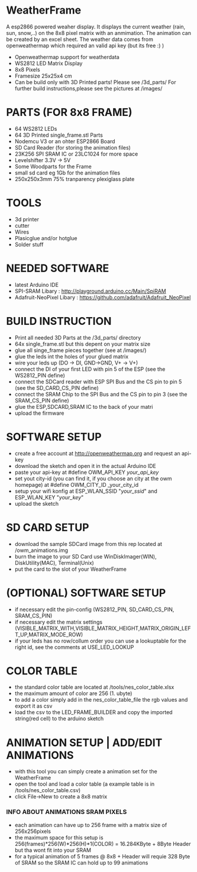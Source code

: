 # WeatherFrame
A esp2866 powered weaher display.
It displays the current weather (rain, sun, snow,..) on the 8x8 pixel matrix with an anmimation.
The animation can be created by an excel sheet.
The weather data comes from openweathermap which required an valid api key (but its free :) )
* Openweathermap support for weatherdata
* WS2812 LED Matrix Display
* 8x8 Pixels 
* Framesize 25x25x4 cm
* Can be build only with 3D Printed parts! Please see /3d_parts/
For further build instructions,please see the pictures at /images/


# PARTS (FOR 8x8 FRAME)
 * 64 WS2812 LEDs
 * 64 3D Printed single_frame.stl Parts
 * Nodemcu V3 or an ohter ESP2866 Board
 * SD Card Reader (for storing the animation files)
 * 23K256 SPI SRAM IC or 23LC1024 for more space
 * Levelshifter 3.3V -> 5V
 * Some Woodparts for the Frame
 * small sd card eg 1Gb for the animation files
 * 250x250x3mm 75% tranparency plexiglass plate
 
# TOOLS
 * 3d printer
 * cutter
 * Wires
 * Plasicglue and/or hotglue
 * Solder stuff

# NEEDED SOFTWARE
 * latest Arduino IDE
 * SPI-SRAM Libary : http://playground.arduino.cc/Main/SpiRAM
 * Adafruit-NeoPixel Libary : https://github.com/adafruit/Adafruit_NeoPixel
 
# BUILD INSTRUCTION
 * Print all needed 3D Parts at the /3d_parts/ directory 
 * 64x single_frame.stl but this depent on your matrix size
 * glue all singe_frame pieces together (see at /images/)
 * glue the leds int the holes of your glued matrix
 * wire your leds up (DO -> DI, GND->GND, V+ -> V+)
 * connect the DI of your first LED with pin 5 of the ESP (see the WS2812_PIN define)
 * connect the SDCard reader with ESP SPI Bus and the CS pin to pin 5 (see the SD_CARD_CS_PIN define)
 * connect the SRAM Chip to the SPI Bus and the CS pin to pin 3 (see the SRAM_CS_PIN define)
 * glue the ESP,SDCARD,SRAM IC to the back of your matri
 * upload the firmware

# SOFTWARE SETUP
 * create a free account at http://openweathermap.org and request an api-key
 * download the sketch and open it in the actual Arduino IDE
 * paste your api-key at #define OWM_API_KEY _your_api_key_
 * set yout city-id (you can find it, if you choose an city at the owm homepage) at #define OWM_CITY_ID _your_city_id
 * setup your wifi konfig at ESP_WLAN_SSID "_your_ssid_" and ESP_WLAN_KEY "_your_key_"
 * upload the sketch
 
# SD CARD SETUP
 * download the sample SDCard image from this rep located at /owm_animations.img
 * burn the image to your SD Card use WinDiskImager(WIN), DiskUtility(MAC), Terminal(Unix)
 * put the card to the slot of your WeatherFrame
 
 
# (OPTIONAL) SOFTWARE SETUP
 * if necessary edit the pin-config (WS2812_PIN, SD_CARD_CS_PIN, SRAM_CS_PIN)
 * if necessary edit the matrix settings (VISIBLE_MATRIX_WITH,VISIBLE_MATRIX_HEIGHT,MATRIX_ORIGIN_LEFT_UP,MATRIX_MODE_ROW)
 * if your leds has no row/collum order you can use a lookuptable for the right id, see the comments at USE_LED_LOOKUP
 
# COLOR TABLE
 * the standard color table are located at /tools/nes_color_table.xlsx
 * the maximum amount of color are 256 (1. ubyte)
 * to add a color simply add in the nes_color_table_file the rgb values and export it as csv
 * load the csv to the LED_FRAME_BUILDER and copy the imported string(red cell) to the arduino sketch
 
# ANIMATION SETUP | ADD/EDIT ANIMATIONS
 * with this tool you can simply create a animation set for the WeatherFrame
 * open the tool and load a color table (a example table is in /tools/nes_color_table.csv)
 * click File->New to create a 8x8 matrix


### INFO ABOUT ANIMATIONS SRAM PIXELS
 * each animation can have up to 256 frame with a matrix size of 256x256pixels
 * the maximum space for this setup is 256(frames)*256(W)*256(H)*1(COLOR) = 16.284KByte + 8Byte Header but tha wont fit into your SRAM
 * for a typical animation of 5 frames @ 8x8 + Header will requie 328 Byte of SRAM so the SRAM IC can hold up to 99 animations
